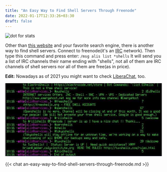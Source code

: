 ```yaml
---
title: "An Easy Way to Find Shell Servers Through Freenode"
date: 2022-01-17T12:33:26+03:30
draft: false 
---
```


![dot for stats](https://farooqkz.de1.hashbang.sh/count/tag.svg)

Other than [this website](http://shells.red-pill.eu/) and your favorite search engine, there is another way to find shell servers. Connect to freenode(it's an [IRC](https://en.wikipedia.org/wiki/IRC) network). Then type this command and press enter: `/msg alis list *shells` It will send you a list of IRC channels their name ending with "shells", not all of them are IRC channels of shell servers nor all of them are free(as in price).

**Edit:** Nowadays as of 2021 you might want to check [LiberaChat](https://libera.chat), too.

![Finding shell servers using freenode image](/finding-shell-servers-using-freenode.jpg)


{{< chat an-easy-way-to-find-shell-servers-through-freenode.md >}}
